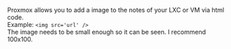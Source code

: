 Proxmox allows you to add a image to the notes of your LXC or VM via html code.<br />
Example: ```<img src='url' />```<br />
The image needs to be small enough so it can be seen. I recommend 100x100.
